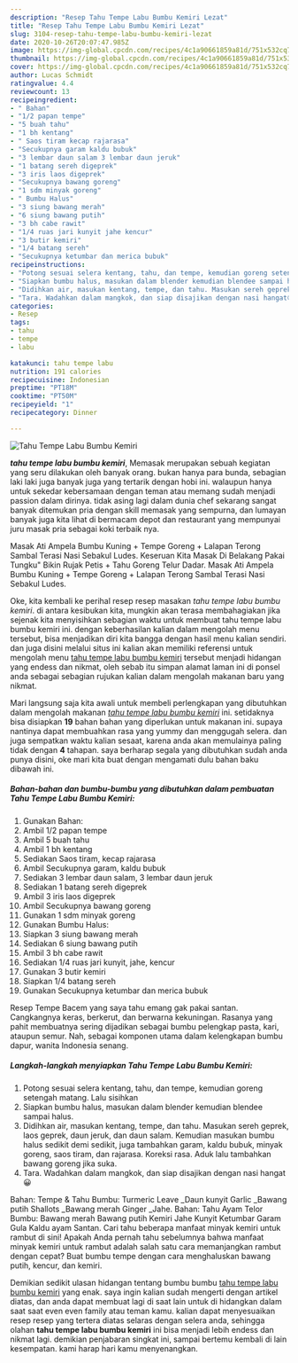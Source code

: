 ```yaml
---
description: "Resep Tahu Tempe Labu Bumbu Kemiri Lezat"
title: "Resep Tahu Tempe Labu Bumbu Kemiri Lezat"
slug: 3104-resep-tahu-tempe-labu-bumbu-kemiri-lezat
date: 2020-10-26T20:07:47.985Z
image: https://img-global.cpcdn.com/recipes/4c1a90661859a81d/751x532cq70/tahu-tempe-labu-bumbu-kemiri-foto-resep-utama.jpg
thumbnail: https://img-global.cpcdn.com/recipes/4c1a90661859a81d/751x532cq70/tahu-tempe-labu-bumbu-kemiri-foto-resep-utama.jpg
cover: https://img-global.cpcdn.com/recipes/4c1a90661859a81d/751x532cq70/tahu-tempe-labu-bumbu-kemiri-foto-resep-utama.jpg
author: Lucas Schmidt
ratingvalue: 4.4
reviewcount: 13
recipeingredient:
- " Bahan"
- "1/2 papan tempe"
- "5 buah tahu"
- "1 bh kentang"
- " Saos tiram kecap rajarasa"
- "Secukupnya garam kaldu bubuk"
- "3 lembar daun salam 3 lembar daun jeruk"
- "1 batang sereh digeprek"
- "3 iris laos digeprek"
- "Secukupnya bawang goreng"
- "1 sdm minyak goreng"
- " Bumbu Halus"
- "3 siung bawang merah"
- "6 siung bawang putih"
- "3 bh cabe rawit"
- "1/4 ruas jari kunyit jahe kencur"
- "3 butir kemiri"
- "1/4 batang sereh"
- "Secukupnya ketumbar dan merica bubuk"
recipeinstructions:
- "Potong sesuai selera kentang, tahu, dan tempe, kemudian goreng setengah matang. Lalu sisihkan"
- "Siapkan bumbu halus, masukan dalam blender kemudian blendee sampai halus."
- "Didihkan air, masukan kentang, tempe, dan tahu. Masukan sereh geprek, laos geprek, daun jeruk, dan daun salam. Kemudian masukan bumbu halus sedikit demi sedikit, juga tambahkan garam, kaldu bubuk, minyak goreng, saos tiram, dan rajarasa. Koreksi rasa. Aduk lalu tambahkan bawang goreng jika suka."
- "Tara. Wadahkan dalam mangkok, dan siap disajikan dengan nasi hangat😀"
categories:
- Resep
tags:
- tahu
- tempe
- labu

katakunci: tahu tempe labu 
nutrition: 191 calories
recipecuisine: Indonesian
preptime: "PT18M"
cooktime: "PT50M"
recipeyield: "1"
recipecategory: Dinner

---
```



![Tahu Tempe Labu Bumbu Kemiri](https://img-global.cpcdn.com/recipes/4c1a90661859a81d/751x532cq70/tahu-tempe-labu-bumbu-kemiri-foto-resep-utama.jpg)

<b><i>tahu tempe labu bumbu kemiri</i></b>, Memasak merupakan sebuah kegiatan yang seru dilakukan oleh banyak orang. bukan hanya para bunda, sebagian laki laki juga banyak juga yang tertarik dengan hobi ini. walaupun hanya untuk sekedar kebersamaan dengan teman atau memang sudah menjadi passion dalam dirinya. tidak asing lagi dalam dunia chef sekarang sangat banyak ditemukan pria dengan skill memasak yang sempurna, dan lumayan banyak juga kita lihat di bermacam depot dan restaurant yang mempunyai juru masak pria sebagai koki terbaik nya.

Masak Ati Ampela Bumbu Kuning + Tempe Goreng + Lalapan Terong Sambal Terasi Nasi Sebakul Ludes. Keseruan Kita Masak Di Belakang Pakai Tungku&#34; Bikin Rujak Petis + Tahu Goreng Telur Dadar. Masak Ati Ampela Bumbu Kuning + Tempe Goreng + Lalapan Terong Sambal Terasi Nasi Sebakul Ludes.

Oke, kita kembali ke perihal resep resep masakan <i>tahu tempe labu bumbu kemiri</i>. di antara kesibukan kita, mungkin akan terasa membahagiakan jika sejenak kita menyisihkan sebagian waktu untuk membuat tahu tempe labu bumbu kemiri ini. dengan keberhasilan kalian dalam mengolah menu tersebut, bisa menjadikan diri kita bangga dengan hasil menu kalian sendiri. dan juga disini melalui situs ini kalian akan memiliki referensi untuk mengolah menu <u>tahu tempe labu bumbu kemiri</u> tersebut menjadi hidangan yang endess dan nikmat, oleh sebab itu simpan alamat laman ini di ponsel anda sebagai sebagian rujukan kalian dalam mengolah makanan baru yang nikmat.


Mari langsung saja kita awali untuk membeli perlengkapan yang dibutuhkan dalam mengolah makanan <u><i>tahu tempe labu bumbu kemiri</i></u> ini. setidaknya bisa disiapkan <b>19</b> bahan bahan yang diperlukan untuk makanan ini. supaya nantinya dapat membuahkan rasa yang yummy dan menggugah selera. dan juga sempatkan waktu kalian sesaat, karena anda akan memulainya paling tidak dengan <b>4</b> tahapan. saya berharap segala yang dibutuhkan sudah anda punya disini, oke mari kita buat dengan mengamati dulu bahan baku dibawah ini.

<!--inarticleads1-->

##### Bahan-bahan dan bumbu-bumbu yang dibutuhkan dalam pembuatan Tahu Tempe Labu Bumbu Kemiri:

1. Gunakan  Bahan:
1. Ambil 1/2 papan tempe
1. Ambil 5 buah tahu
1. Ambil 1 bh kentang
1. Sediakan  Saos tiram, kecap rajarasa
1. Ambil Secukupnya garam, kaldu bubuk
1. Sediakan 3 lembar daun salam, 3 lembar daun jeruk
1. Sediakan 1 batang sereh digeprek
1. Ambil 3 iris laos digeprek
1. Ambil Secukupnya bawang goreng
1. Gunakan 1 sdm minyak goreng
1. Gunakan  Bumbu Halus:
1. Siapkan 3 siung bawang merah
1. Sediakan 6 siung bawang putih
1. Ambil 3 bh cabe rawit
1. Sediakan 1/4 ruas jari kunyit, jahe, kencur
1. Gunakan 3 butir kemiri
1. Siapkan 1/4 batang sereh
1. Gunakan Secukupnya ketumbar dan merica bubuk


Resep Tempe Bacem yang saya tahu emang gak pakai santan. Cangkangnya keras, berkerut, dan berwarna kekuningan. Rasanya yang pahit membuatnya sering dijadikan sebagai bumbu pelengkap pasta, kari, ataupun semur. Nah, sebagai komponen utama dalam kelengkapan bumbu dapur, wanita Indonesia senang. 

<!--inarticleads2-->

##### Langkah-langkah menyiapkan Tahu Tempe Labu Bumbu Kemiri:

1. Potong sesuai selera kentang, tahu, dan tempe, kemudian goreng setengah matang. Lalu sisihkan
1. Siapkan bumbu halus, masukan dalam blender kemudian blendee sampai halus.
1. Didihkan air, masukan kentang, tempe, dan tahu. Masukan sereh geprek, laos geprek, daun jeruk, dan daun salam. Kemudian masukan bumbu halus sedikit demi sedikit, juga tambahkan garam, kaldu bubuk, minyak goreng, saos tiram, dan rajarasa. Koreksi rasa. Aduk lalu tambahkan bawang goreng jika suka.
1. Tara. Wadahkan dalam mangkok, dan siap disajikan dengan nasi hangat😀


Bahan: Tempe &amp; Tahu Bumbu: Turmeric Leave _Daun kunyit Garlic _Bawang putih Shallots _Bawang merah Ginger _Jahe. Bahan: Tahu Ayam Telor Bumbu: Bawang merah Bawang putih Kemiri Jahe Kunyit Ketumbar Garam Gula Kaldu ayam Santan. Cari tahu beberapa manfaat minyak kemiri untuk rambut di sini! Apakah Anda pernah tahu sebelumnya bahwa manfaat minyak kemiri untuk rambut adalah salah satu cara memanjangkan rambut dengan cepat? Buat bumbu tempe dengan cara menghaluskan bawang putih, kencur, dan kemiri. 

Demikian sedikit ulasan hidangan tentang bumbu bumbu <u>tahu tempe labu bumbu kemiri</u> yang enak. saya ingin kalian sudah mengerti dengan artikel diatas, dan anda dapat membuat lagi di saat lain untuk di hidangkan dalam saat saat even even family atau teman kamu. kalian dapat menyesuaikan resep resep yang tertera diatas selaras dengan selera anda, sehingga olahan <b>tahu tempe labu bumbu kemiri</b> ini bisa menjadi lebih endess dan nikmat lagi. demikian penjabaran singkat ini, sampai bertemu kembali di lain kesempatan. kami harap hari kamu menyenangkan.
